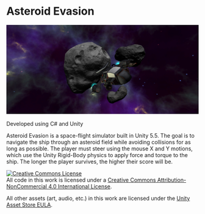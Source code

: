 # Asteroid Evasion

[![YouTube Video](https://github.com/jsmitq/Asteroid-Evasion/blob/master/Assets/Textures/Splash.png?raw=true)](https://youtu.be/rYAaTlxPl64)

Developed using C# and Unity

Asteroid Evasion is a space-flight simulator built in Unity 5.5. The goal is to navigate the ship through an asteroid field while avoiding collisions for as long as possible. The player must steer using the mouse X and Y motions, which use the Unity Rigid-Body physics to apply force and torque to the ship. The longer the player survives, the higher their score will be.

<a rel="license" href="http://creativecommons.org/licenses/by-nc/4.0/"><img alt="Creative Commons License" style="border-width:0" src="https://i.creativecommons.org/l/by-nc/4.0/88x31.png" /></a><br />All code in this work is licensed under a <a rel="license" href="http://creativecommons.org/licenses/by-nc/4.0/">Creative Commons Attribution-NonCommercial 4.0 International License</a>.

All other assets (art, audio, etc.) in this work are licensed under the <a rel="license" href="https://unity3d.com/legal/as_terms">Unity Asset Store EULA</a>.
